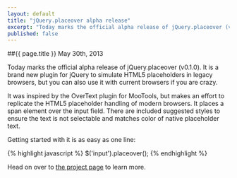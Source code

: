 ```yaml
---
layout: default
title: "jQuery.placeover alpha release"
excerpt: "Today marks the official alpha release of jQuery.placeover (v0.1.0).  It is a brand new plugin for jQuery to simulate HTML5 placeholders in legacy browsers, but you can also use it with..."
published: false
---
```


##{{ page.title }}
May 30th, 2013

Today marks the official alpha release of jQuery.placeover (v0.1.0).  It is a brand new plugin for jQuery to simulate HTML5 placeholders in legacy browsers, but you can also use it with current browsers if you are crazy.

It was inspired by the OverText plugin for MooTools, but makes an effort to replicate the HTML5 placeholder handling of modern browsers.  It places a span element over the input field.  There are included suggested styles to ensure the text is not selectable and matches color of native placeholder text.

Getting started with it is as easy as one line:

{% highlight javascript %}
$('input').placeover();
{% endhighlight %}

Head on over to [the project page](http://mckramer.github.io/jquery-placeover/) to learn more.